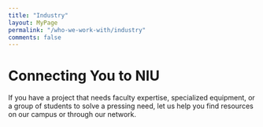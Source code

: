 ```yaml
---
title: "Industry"
layout: MyPage
permalink: "/who-we-work-with/industry"
comments: false
---
```


# Connecting You to NIU <br>
If you have a project that needs faculty expertise, specialized equipment, or a group of students to solve a pressing need, let us help you find resources on our campus or through our network.  
